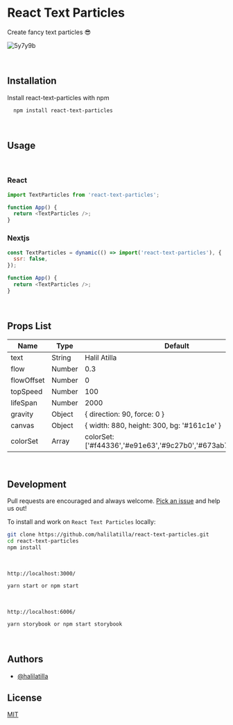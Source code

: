 # React Text Particles

Create fancy text particles 😎

![5y7y9b](https://user-images.githubusercontent.com/27916419/146520664-d1cc323a-3a5b-444b-b402-18390309e9dc.gif)

<br>

## Installation

Install react-text-particles with npm

```bash
  npm install react-text-particles
```

<br>

## Usage

<br>

### React

```js
import TextParticles from 'react-text-particles';

function App() {
  return <TextParticles />;
}
```

### Nextjs

```js
const TextParticles = dynamic(() => import('react-text-particles'), {
  ssr: false,
});

function App() {
  return <TextParticles />;
}
```

<br>

## Props List

| Name       | Type   | Default                                                       |
| ---------- | ------ | ------------------------------------------------------------- |
| text       | String | Halil Atilla                                                  |
| flow       | Number | 0.3                                                           |
| flowOffset | Number | 0                                                             |
| topSpeed   | Number | 100                                                           |
| lifeSpan   | Number | 2000                                                          |
| gravity    | Object | { direction: 90, force: 0 }                                   |
| canvas     | Object | { width: 880, height: 300, bg: '#161c1e' }                    |
| colorSet   | Array  | colorSet: ['#f44336','#e91e63','#9c27b0','#673ab7','#3f51b5'] |

<br>

## Development

Pull requests are encouraged and always welcome.
[Pick an issue](https://github.com/halilatilla/react-text-particles/issues)
and help us out!

To install and work on `React Text Particles` locally:

```bash
git clone https://github.com/halilatilla/react-text-particles.git
cd react-text-particles
npm install
```

<br>

`http://localhost:3000/`

```bash
yarn start or npm start
```

<br>

`http://localhost:6006/`

```bash
yarn storybook or npm start storybook
```

<br>

## Authors

- [@halilatilla](https://www.github.com/halilatilla)

## License

[MIT](https://choosealicense.com/licenses/mit/)
